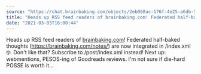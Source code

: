 ```yaml
---
source: "https://chat.brainbaking.com/objects/2eb068ac-176f-4e25-a6db-53eca0342575"
title: "Heads up RSS feed readers of brainbaking.com! Federated half-baked thoughts (https://brainbaking...."
date: "2021-03-03T16:00:44"
---
```


Heads up RSS feed readers of <a href="http://brainbaking.com" rel="ugc">brainbaking.com</a>! Federated half-baked thoughts (<a href="https://brainbaking.com/notes/" rel="ugc">https://brainbaking.com/notes/</a>) are now integrated in /index.xml 🤓. Don&#39;t like that? Subscribe to /post/index.xml instead! Next up: webmentions, PESOS-ing of Goodreads reviews. I&#39;m not sure if die-hard POSSE is worth it...
  